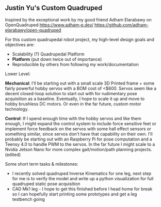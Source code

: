 ## Justin Yu's Custom Quadruped
Inspired by the exceptional work by my good friend Adham Elarabawy on OpenQuadruped https://www.adham-e.dev/ https://github.com/adham-elarabawy/open-quadruped

For this custom quadrupedal robot project, my high-level design goals and objectives are:

* Scalability (?) Quadrupedal Platform
* **Platform** (put down twice out of importance)
* Reproducible by others from following my work/documentation

Lower Level:

**Mechanical**: I'll be starting out with a small scale 3D Printed frame + some fairly powerful hobby servos with a BOM cost of <$600. Servos seem like a decent closed-loop solution to start out with for rudimentary pose acquisition as a baseline.
Eventually, I hope to scale it up and move to hobby brushless DC motors. Or even in the far future, custom motor technology.

**Control**: If I spend enough time with the hobby servos and like them enough, I might expand the control system to include force sensitive feet or implement force feedback on the servos with some hall effect sensors or something similar, since servos don't have that capability on their own.
I'll probably be starting out with an Raspberry Pi for pose computation and a Teensy 4.0 to handle PWM to the servos. In the far future I might scale to a Nvidia Jetson Nano for more complex gait/motion/path planning projects. (edited) 

Some short term tasks & milestones:
* I recently solved quadruped Inverse Kinematics for one leg, next step for me is to verify the model and write up a python visualization for full quadruped static pose acquisition
* CAD Mk1 leg - I hope to get this finished before I head home for break so I can hopefully start printing some prototypes and get a leg testbench going
